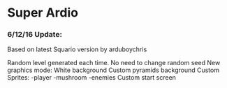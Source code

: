 # Super Ardio
### 6/12/16 Update:
Based on latest Squario version by arduboychris

Random level generated each time. No need to change random seed
New graphics mode: White background
Custom pyramids background
Custom Sprites:
-player
-mushroom
-enemies
Custom start screen

